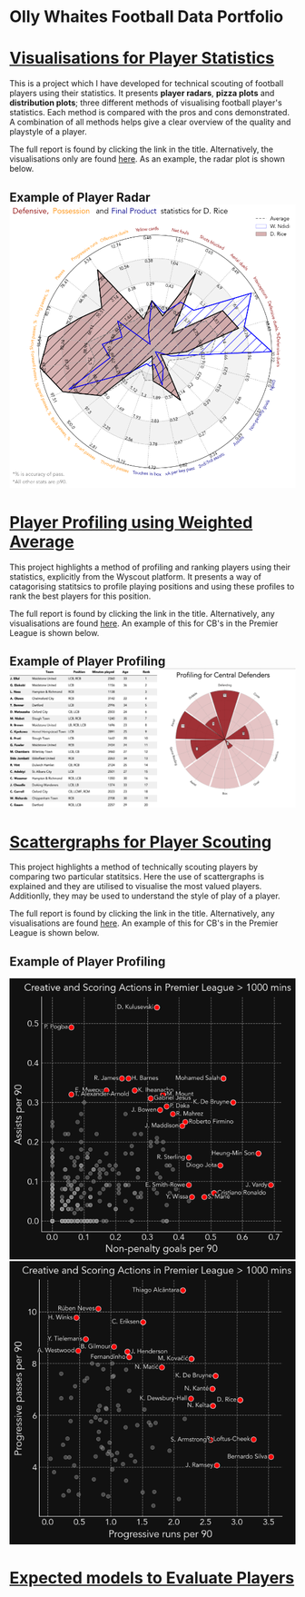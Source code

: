 # Olly Whaites Football Data Portfolio

# [Visualisations for Player Statistics](https://ollywhaites.github.io/football-stats-vis/)

This is a project which I have developed for technical scouting of football players using their statistics. It presents **player radars**, **pizza plots** and **distribution plots**; three different methods of visualising football player's statistics. Each method is compared with the pros and cons demonstrated. A combination of all methods helps give a clear overview of the quality and playstyle of a player.

The full report is found by clicking the link in the title. Alternatively, the visualisations only are found [here](https://github.com/ollywhaites/football-stats-vis/tree/main/Plots). As an example, the radar plot is shown below.

## Example of Player Radar ![hal](images/D_Rice-vs-W_Ndidi-radar.png)

# [Player Profiling using Weighted Average](https://ollywhaites.github.io/weighted-avg-ranking/)

This project highlights a method of profiling and ranking players using their statistics, explicitly from the Wyscout platform. It presents a way of catagorising statitsics to profile playing positions and using these profiles to rank the best players for this position. 

The full report is found by clicking the link in the title. Alternatively, any visualisations are found [here](). An example of this for CB's in the Premier League is shown below.

## Example of Player Profiling ![](images/CB_NLS_Ranking_leaflet_2021.png)

# [Scattergraphs for Player Scouting]()

This project highlights a method of technically scouting players by comparing two particular statitsics. Here the use of scattergraphs is explained and they are utilised to visualise the most valued players. Additionlly, they may be used to understand the style of play of a player. 

The full report is found by clicking the link in the title. Alternatively, any visualisations are found [here](). An example of this for CB's in the Premier League is shown below.

## Example of Player Profiling
![](images/Scoring_Actions_EPL_2021.png) ![](images/Midfield_Style_EPL_2021.png)

# [Expected models to Evaluate Players]()

